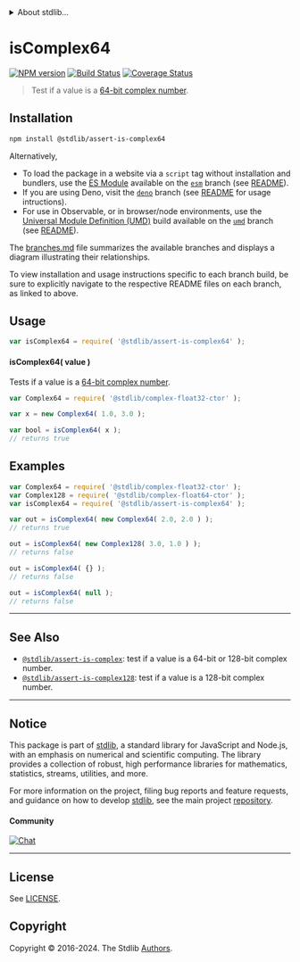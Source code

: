 <!--

@license Apache-2.0

Copyright (c) 2018 The Stdlib Authors.

Licensed under the Apache License, Version 2.0 (the "License");
you may not use this file except in compliance with the License.
You may obtain a copy of the License at

   http://www.apache.org/licenses/LICENSE-2.0

Unless required by applicable law or agreed to in writing, software
distributed under the License is distributed on an "AS IS" BASIS,
WITHOUT WARRANTIES OR CONDITIONS OF ANY KIND, either express or implied.
See the License for the specific language governing permissions and
limitations under the License.

-->


<details>
  <summary>
    About stdlib...
  </summary>
  <p>We believe in a future in which the web is a preferred environment for numerical computation. To help realize this future, we've built stdlib. stdlib is a standard library, with an emphasis on numerical and scientific computation, written in JavaScript (and C) for execution in browsers and in Node.js.</p>
  <p>The library is fully decomposable, being architected in such a way that you can swap out and mix and match APIs and functionality to cater to your exact preferences and use cases.</p>
  <p>When you use stdlib, you can be absolutely certain that you are using the most thorough, rigorous, well-written, studied, documented, tested, measured, and high-quality code out there.</p>
  <p>To join us in bringing numerical computing to the web, get started by checking us out on <a href="https://github.com/stdlib-js/stdlib">GitHub</a>, and please consider <a href="https://opencollective.com/stdlib">financially supporting stdlib</a>. We greatly appreciate your continued support!</p>
</details>

# isComplex64

[![NPM version][npm-image]][npm-url] [![Build Status][test-image]][test-url] [![Coverage Status][coverage-image]][coverage-url] <!-- [![dependencies][dependencies-image]][dependencies-url] -->

> Test if a value is a [64-bit complex number][@stdlib/complex/float32/ctor].

<section class="installation">

## Installation

```bash
npm install @stdlib/assert-is-complex64
```

Alternatively,

-   To load the package in a website via a `script` tag without installation and bundlers, use the [ES Module][es-module] available on the [`esm`][esm-url] branch (see [README][esm-readme]).
-   If you are using Deno, visit the [`deno`][deno-url] branch (see [README][deno-readme] for usage intructions).
-   For use in Observable, or in browser/node environments, use the [Universal Module Definition (UMD)][umd] build available on the [`umd`][umd-url] branch (see [README][umd-readme]).

The [branches.md][branches-url] file summarizes the available branches and displays a diagram illustrating their relationships.

To view installation and usage instructions specific to each branch build, be sure to explicitly navigate to the respective README files on each branch, as linked to above.

</section>

<section class="usage">

## Usage

```javascript
var isComplex64 = require( '@stdlib/assert-is-complex64' );
```

#### isComplex64( value )

Tests if a value is a [64-bit complex number][@stdlib/complex/float32/ctor].

```javascript
var Complex64 = require( '@stdlib/complex-float32-ctor' );

var x = new Complex64( 1.0, 3.0 );

var bool = isComplex64( x );
// returns true
```

</section>

<!-- /.usage -->

<section class="examples">

## Examples

<!-- eslint no-undef: "error" -->

```javascript
var Complex64 = require( '@stdlib/complex-float32-ctor' );
var Complex128 = require( '@stdlib/complex-float64-ctor' );
var isComplex64 = require( '@stdlib/assert-is-complex64' );

var out = isComplex64( new Complex64( 2.0, 2.0 ) );
// returns true

out = isComplex64( new Complex128( 3.0, 1.0 ) );
// returns false

out = isComplex64( {} );
// returns false

out = isComplex64( null );
// returns false
```

</section>

<!-- /.examples -->

<!-- Section for related `stdlib` packages. Do not manually edit this section, as it is automatically populated. -->

<section class="related">

* * *

## See Also

-   <span class="package-name">[`@stdlib/assert-is-complex`][@stdlib/assert/is-complex]</span><span class="delimiter">: </span><span class="description">test if a value is a 64-bit or 128-bit complex number.</span>
-   <span class="package-name">[`@stdlib/assert-is-complex128`][@stdlib/assert/is-complex128]</span><span class="delimiter">: </span><span class="description">test if a value is a 128-bit complex number.</span>

</section>

<!-- /.related -->

<!-- Section for all links. Make sure to keep an empty line after the `section` element and another before the `/section` close. -->


<section class="main-repo" >

* * *

## Notice

This package is part of [stdlib][stdlib], a standard library for JavaScript and Node.js, with an emphasis on numerical and scientific computing. The library provides a collection of robust, high performance libraries for mathematics, statistics, streams, utilities, and more.

For more information on the project, filing bug reports and feature requests, and guidance on how to develop [stdlib][stdlib], see the main project [repository][stdlib].

#### Community

[![Chat][chat-image]][chat-url]

---

## License

See [LICENSE][stdlib-license].


## Copyright

Copyright &copy; 2016-2024. The Stdlib [Authors][stdlib-authors].

</section>

<!-- /.stdlib -->

<!-- Section for all links. Make sure to keep an empty line after the `section` element and another before the `/section` close. -->

<section class="links">

[npm-image]: http://img.shields.io/npm/v/@stdlib/assert-is-complex64.svg
[npm-url]: https://npmjs.org/package/@stdlib/assert-is-complex64

[test-image]: https://github.com/stdlib-js/assert-is-complex64/actions/workflows/test.yml/badge.svg?branch=v0.2.2
[test-url]: https://github.com/stdlib-js/assert-is-complex64/actions/workflows/test.yml?query=branch:v0.2.2

[coverage-image]: https://img.shields.io/codecov/c/github/stdlib-js/assert-is-complex64/main.svg
[coverage-url]: https://codecov.io/github/stdlib-js/assert-is-complex64?branch=main

<!--

[dependencies-image]: https://img.shields.io/david/stdlib-js/assert-is-complex64.svg
[dependencies-url]: https://david-dm.org/stdlib-js/assert-is-complex64/main

-->

[chat-image]: https://img.shields.io/gitter/room/stdlib-js/stdlib.svg
[chat-url]: https://app.gitter.im/#/room/#stdlib-js_stdlib:gitter.im

[stdlib]: https://github.com/stdlib-js/stdlib

[stdlib-authors]: https://github.com/stdlib-js/stdlib/graphs/contributors

[umd]: https://github.com/umdjs/umd
[es-module]: https://developer.mozilla.org/en-US/docs/Web/JavaScript/Guide/Modules

[deno-url]: https://github.com/stdlib-js/assert-is-complex64/tree/deno
[deno-readme]: https://github.com/stdlib-js/assert-is-complex64/blob/deno/README.md
[umd-url]: https://github.com/stdlib-js/assert-is-complex64/tree/umd
[umd-readme]: https://github.com/stdlib-js/assert-is-complex64/blob/umd/README.md
[esm-url]: https://github.com/stdlib-js/assert-is-complex64/tree/esm
[esm-readme]: https://github.com/stdlib-js/assert-is-complex64/blob/esm/README.md
[branches-url]: https://github.com/stdlib-js/assert-is-complex64/blob/main/branches.md

[stdlib-license]: https://raw.githubusercontent.com/stdlib-js/assert-is-complex64/main/LICENSE

[@stdlib/complex/float32/ctor]: https://github.com/stdlib-js/complex-float32-ctor

<!-- <related-links> -->

[@stdlib/assert/is-complex]: https://github.com/stdlib-js/assert-is-complex

[@stdlib/assert/is-complex128]: https://github.com/stdlib-js/assert-is-complex128

<!-- </related-links> -->

</section>

<!-- /.links -->
